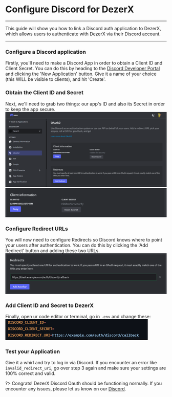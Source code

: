 # Configure Discord for DezerX

---

This guide will show you how to link a Discord auth application to DezerX, which allows
users to authenticate with DezerX via their Discord account.

---

### Configure a Discord application

Firstly, you'll need to make a Discord App in order to obtain a Client ID and Client Secret.
You can do this by heading to the [Discord Developer Portal](https://discord.com/developers)
and clicking the 'New Application' button. Give it a name of your choice (this WILL be visible to
clients), and hit 'Create'.

### Obtain the Client ID and Secret

Next, we'll need to grab two things: our app's ID and also its Secret in order to keep the app secure.
![Discord ID image](../../public/images/discord-portal.png)
![Discord ID image 2](../../public/images/discord_id.png)

### Configure Redirect URLs

You will now need to configure Redirects so Discord knows where to point your users after authentication.
You can do this by clicking the 'Add Redirect' button and adding these two URLs.
![Discord Redirect image](../../public/images/redirect.png)

### Add Client ID and Secret to DezerX

Finally, open ur code editor or terminal, go in `.env` and change these:
![Discord env](../../public/images/discord-env.png)

### Test your Application

Give it a whirl and try to log in via Discord. If you encounter an error like `invalid_redirect_uri`, go over
step 3 again and make sure your settings are 100% correct and valid.

?>
Congrats! DezerX Discord Oauth should be functioning normally.
If you encounter any issues, please let us know on our [Discord](https://discord.gg/UN4VVc2hWJ).
